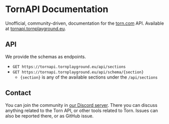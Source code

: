 # TornAPI Documentation

Unofficial, community-driven, documentation for the [torn.com](https://torn.com) API. Available
at [tornapi.tornplayground.eu](https://tornapi.tornplayground.eu/).

## API

We provide the schemas as endpoints.

- `GET https://tornapi.tornplayground.eu/api/sections`
- `GET https://tornapi.tornplayground.eu/api/schema/{section}`
  - `{section}` is any of the available sections under the `/api/sections`

## Contact

You can join the community in [our Discord server](https://discord.gg/2wb7GKN). There you can discuss anything related
to the Torn API, or other tools related to Torn. Issues can also be reported there, or as GitHub issue.
